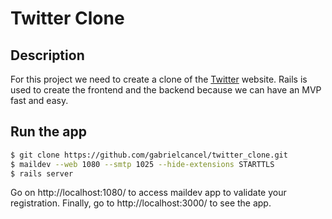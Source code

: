 # Twitter Clone

## Description
For this project we need to create a clone of the [Twitter](https://twitter.com) website.
Rails is used to create the frontend and the backend because we can have an MVP fast and easy.


## Run the app

```bash
$ git clone https://github.com/gabrielcancel/twitter_clone.git
$ maildev --web 1080 --smtp 1025 --hide-extensions STARTTLS
$ rails server
```

Go on http://localhost:1080/ to access maildev app to validate your registration.
Finally, go to http://localhost:3000/ to see the app.